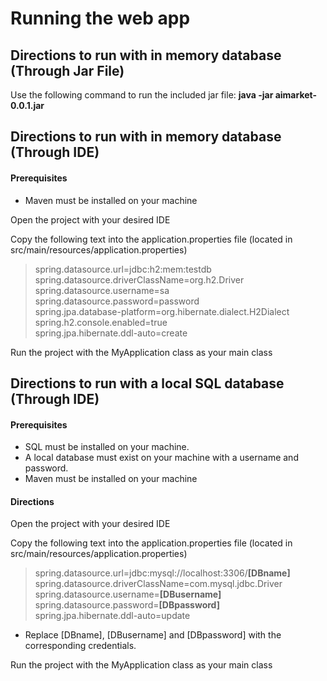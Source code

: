 # Running the web app
## Directions to run with in memory database (Through Jar File)
Use the following command to run the included jar file: **java -jar aimarket-0.0.1.jar**

## Directions to run with in memory database (Through IDE)
#### Prerequisites
- Maven must be installed on your machine <br>

Open the project with your desired IDE

Copy the following text into the application.properties file (located in src/main/resources/application.properties) 
> spring.datasource.url=jdbc:h2:mem:testdb <br>
spring.datasource.driverClassName=org.h2.Driver <br>
spring.datasource.username=sa <br>
spring.datasource.password=password <br>
spring.jpa.database-platform=org.hibernate.dialect.H2Dialect <br>
spring.h2.console.enabled=true <br>
spring.jpa.hibernate.ddl-auto=create <br>

Run the project with the MyApplication class as your main class


## Directions to run with a local SQL database (Through IDE)
#### Prerequisites
- SQL must be installed on your machine.
- A local database must exist on your machine with a username and password.
- Maven must be installed on your machine
#### Directions

Open the project with your desired IDE

Copy the following text into the application.properties file (located in src/main/resources/application.properties) <br> 
> spring.datasource.url=jdbc:mysql://localhost:3306/**[DBname]** <br>
spring.datasource.driverClassName=com.mysql.jdbc.Driver <br>
spring.datasource.username=**[DBusername]** <br>
spring.datasource.password=**[DBpassword]** <br>
spring.jpa.hibernate.ddl-auto=update <br>
- Replace [DBname], [DBusername] and [DBpassword] with the corresponding credentials.

Run the project with the MyApplication class as your main class



